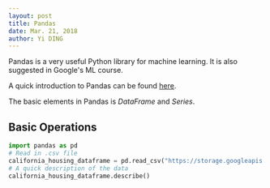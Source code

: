 ```yaml
---
layout: post
title: Pandas
date: Mar. 21, 2018
author: Yi DING
---
```


Pandas is a very useful Python library for machine learning. It is also suggested in Google's ML course.

A quick introduction to Pandas can be found [here](https://colab.research.google.com/notebooks/mlcc/intro_to_pandas.ipynb?hl=en#scrollTo=av6RYOraVG1V).

The basic elements in Pandas is *DataFrame* and *Series*.

## Basic Operations

``` python
import pandas as pd
# Read in .csv file
california_housing_dataframe = pd.read_csv("https://storage.googleapis.com/mledu-datasets/california_housing_train.csv", sep=",")
# A quick description of the data
california_housing_dataframe.describe()

```


